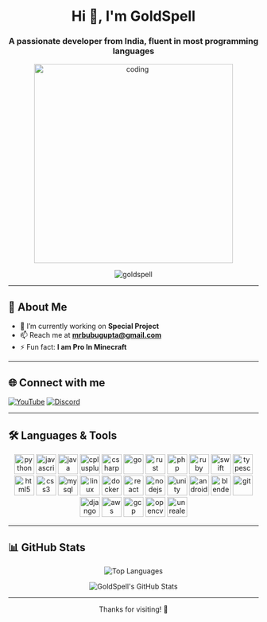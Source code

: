 <h1 align="center">Hi 👋, I'm GoldSpell</h1>
<h3 align="center">A passionate developer from India, fluent in most programming languages</h3>

<p align="center">
  <img src="https://user-images.githubusercontent.com/55389276/140866485-8fb1c876-9a8f-4d6a-98dc-08c4981eaf70.gif" alt="coding" width="400"/>
</p>

<p align="center">
  <img src="https://komarev.com/ghpvc/?username=goldspell&label=Profile%20views&color=0e75b6&style=flat" alt="goldspell" />
</p>

---

## 🚀 About Me

- 🔭 I’m currently working on **Special Project**
- 📫 Reach me at **mrbubugupta@gmail.com**
- ⚡ Fun fact: **I am Pro In Minecraft**

---

## 🌐 Connect with me

[![YouTube](https://img.shields.io/badge/YouTube-Tellify-red?style=flat-square&logo=youtube)](https://www.youtube.com/c/tellify)
[![Discord](https://img.shields.io/badge/Discord-SkMedix-5865F2?style=flat-square&logo=discord&logoColor=white)](https://discord.gg/SkMedix)

---

## 🛠️ Languages & Tools

<p align="center">
  <img src="https://cdn.jsdelivr.net/gh/devicons/devicon/icons/python/python-original.svg" alt="python" height="40"/>
  <img src="https://cdn.jsdelivr.net/gh/devicons/devicon/icons/javascript/javascript-original.svg" alt="javascript" height="40"/>
  <img src="https://cdn.jsdelivr.net/gh/devicons/devicon/icons/java/java-original.svg" alt="java" height="40"/>
  <img src="https://cdn.jsdelivr.net/gh/devicons/devicon/icons/cplusplus/cplusplus-original.svg" alt="cplusplus" height="40"/>
  <img src="https://cdn.jsdelivr.net/gh/devicons/devicon/icons/csharp/csharp-original.svg" alt="csharp" height="40"/>
  <img src="https://cdn.jsdelivr.net/gh/devicons/devicon/icons/go/go-original.svg" alt="go" height="40"/>
  <img src="https://cdn.jsdelivr.net/gh/devicons/devicon/icons/rust/rust-plain.svg" alt="rust" height="40"/>
  <img src="https://cdn.jsdelivr.net/gh/devicons/devicon/icons/php/php-original.svg" alt="php" height="40"/>
  <img src="https://cdn.jsdelivr.net/gh/devicons/devicon/icons/ruby/ruby-original.svg" alt="ruby" height="40"/>
  <img src="https://cdn.jsdelivr.net/gh/devicons/devicon/icons/swift/swift-original.svg" alt="swift" height="40"/>
  <img src="https://cdn.jsdelivr.net/gh/devicons/devicon/icons/typescript/typescript-original.svg" alt="typescript" height="40"/>
  <img src="https://cdn.jsdelivr.net/gh/devicons/devicon/icons/html5/html5-original.svg" alt="html5" height="40"/>
  <img src="https://cdn.jsdelivr.net/gh/devicons/devicon/icons/css3/css3-original.svg" alt="css3" height="40"/>
  <img src="https://cdn.jsdelivr.net/gh/devicons/devicon/icons/mysql/mysql-original.svg" alt="mysql" height="40"/>
  <img src="https://cdn.jsdelivr.net/gh/devicons/devicon/icons/linux/linux-original.svg" alt="linux" height="40"/>
  <img src="https://cdn.jsdelivr.net/gh/devicons/devicon/icons/docker/docker-original.svg" alt="docker" height="40"/>
  <img src="https://cdn.jsdelivr.net/gh/devicons/devicon/icons/react/react-original.svg" alt="react" height="40"/>
  <img src="https://cdn.jsdelivr.net/gh/devicons/devicon/icons/nodejs/nodejs-original.svg" alt="nodejs" height="40"/>
  <img src="https://cdn.jsdelivr.net/gh/devicons/devicon/icons/unity/unity-original.svg" alt="unity" height="40"/>
  <img src="https://cdn.jsdelivr.net/gh/devicons/devicon/icons/android/android-original.svg" alt="android" height="40"/>
  <img src="https://cdn.jsdelivr.net/gh/devicons/devicon/icons/blender/blender-original.svg" alt="blender" height="40"/>
  <img src="https://cdn.jsdelivr.net/gh/devicons/devicon/icons/git/git-original.svg" alt="git" height="40"/>
  <img src="https://cdn.jsdelivr.net/gh/devicons/devicon/icons/django/django-plain.svg" alt="django" height="40"/>
  <img src="https://cdn.jsdelivr.net/gh/devicons/devicon/icons/aws/aws-original.svg" alt="aws" height="40"/>
  <img src="https://cdn.jsdelivr.net/gh/devicons/devicon/icons/gcp/gcp-original.svg" alt="gcp" height="40"/>
  <img src="https://cdn.jsdelivr.net/gh/devicons/devicon/icons/opencv/opencv-original.svg" alt="opencv" height="40"/>
  <img src="https://cdn.jsdelivr.net/gh/devicons/devicon/icons/unrealengine/unrealengine-original.svg" alt="unrealengine" height="40"/>
  <!-- Add more as needed -->
</p>

---

## 📊 GitHub Stats

<p align="center">
  <img src="https://github-readme-stats.vercel.app/api/top-langs/?username=goldspell&layout=compact&hide_border=true&langs_count=10" alt="Top Languages"/>
</p>
<p align="center">
  <img src="https://github-readme-stats.vercel.app/api?username=goldspell&show_icons=true&hide_border=true" alt="GoldSpell's GitHub Stats"/>
</p>

---

<p align="center">Thanks for visiting! 🚀</p>
